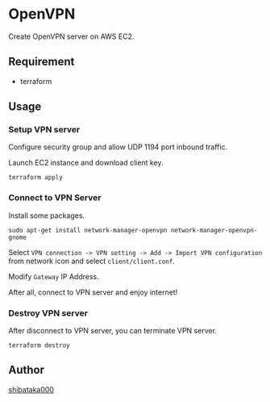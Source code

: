 # OpenVPN

Create OpenVPN server on AWS EC2.

## Requirement

- terraform

## Usage

### Setup VPN server

Configure security group and allow UDP 1194 port inbound traffic.

Launch EC2 instance and download client key.

```
terraform apply
```

### Connect to VPN Server

Install some packages.

```
sudo apt-get install network-manager-openvpn network-manager-openvpn-gnome
```

Select `VPN connection -> VPN setting -> Add -> Import VPN configuration` from network icon and select `client/client.conf`.

Modify `Gateway` IP Address.

After all, connect to VPN server and enjoy internet!

### Destroy VPN server

After disconnect to VPN server, you can terminate VPN server.

```
terraform destroy
```

## Author

[shibataka000](https://github.com/shibataka000)
